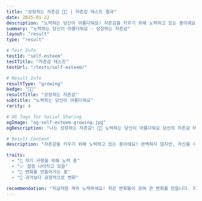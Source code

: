 ```yaml
---
title: "성장하는 자존감 🌱💚 | 자존감 테스트 결과"
date: 2025-01-22
description: "노력하는 당신이 아름다워요! 자존감을 키우기 위해 노력하고 있는 중이에요! 완벽하지 않지만, 자신을 사랑하려고 애쓰고 있습니다. 과거보다 나아지고 있고, 계속 성장하고 있어요. 이런 당신의 노력이 정말 멋져요..."
summary: "노력하는 당신이 아름다워요 - 성장하는 자존감"
layout: "result"
type: "result"

# Test Info
testId: "self-esteem"
testTitle: "자존감 테스트"
testUrl: "/tests/self-esteem/"

# Result Info
resultType: "growing"
badge: "🌱💚"
resultTitle: "성장하는 자존감"
subtitle: "노력하는 당신이 아름다워요"
rarity: 4

# OG Tags for Social Sharing
ogImage: "og-self-esteem-growing.jpg"
ogDescription: "나는 성장하는 자존감! 🌱💚 노력하는 당신이 아름다워요 당신의 자존감 테스트 결과는?"

# Result Content
description: "자존감을 키우기 위해 노력하고 있는 중이에요! 완벽하지 않지만, 자신을 사랑하려고 애쓰고 있습니다. 과거보다 나아지고 있고, 계속 성장하고 있어요. 이런 당신의 노력이 정말 멋져요!"

traits:
  - "🌱 자기 사랑을 위해 노력 중"
  - "📈 점점 나아지고 있음"
  - "💪 변화를 만들어가는 중"
  - "🌈 과거보다 긍정적으로 변화"

recommendation: "지금처럼 계속 노력하세요! 작은 변화들이 모여 큰 변화를 만듭니다. 자신의 성장을 기록하고, 조금씩 나아지는 모습을 축하하세요. 당신은 충분히 잘하고 있어요!"
---
```

